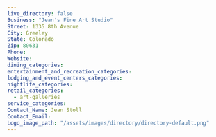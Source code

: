 ```yaml
---
live_directory: false
Business: "Jean's Fine Art Studio"
Street: 1335 8th Avenue
City: Greeley
State: Colorado
Zip: 80631
Phone:
Website:
dining_categories:
entertainment_and_recreation_categories:
lodging_and_event_centers_categories:
nightlife_categories:
retail_categories:
  - art-galleries
service_categories:
Contact_Name: Jean Stoll
Contact_Email:
Logo_image_path: "/assets/images/directory/directory-default.png"
---
```



